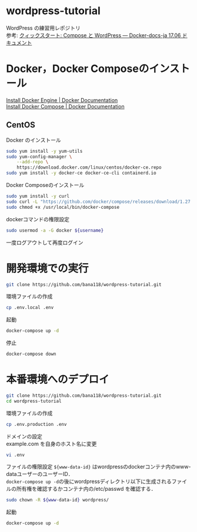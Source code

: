 # wordpress-tutorial
WordPress の練習用レポジトリ  
参考: [クィックスタート: Compose と WordPress — Docker\-docs\-ja 17\.06 ドキュメント](https://docs.docker.jp/compose/wordpress.html)

# Docker，Docker Composeのインストール
[Install Docker Engine \| Docker Documentation](https://docs.docker.com/engine/install/)  
[Install Docker Compose \| Docker Documentation](https://docs.docker.com/compose/install/)
## CentOS
Docker のインストール
```bash
sudo yum install -y yum-utils
sudo yum-config-manager \
    --add-repo \
    https://download.docker.com/linux/centos/docker-ce.repo
sudo yum install -y docker-ce docker-ce-cli containerd.io
```

Docker Composeのインストール
```bash
sudo yum install -y curl
sudo curl -L "https://github.com/docker/compose/releases/download/1.27.4/docker-compose-$(uname -s)-$(uname -m)" -o /usr/local/bin/docker-compose
sudo chmod +x /usr/local/bin/docker-compose
```

dockerコマンドの権限設定
```bash
sudo usermod -a -G docker ${username}
```
一度ログアウトして再度ログイン

# 開発環境での実行
```bash
git clone https://github.com/bana118/wordpress-tutorial.git
```

環境ファイルの作成
```bash
cp .env.local .env
```

起動

```bash
docker-compose up -d
```

停止

```bash
docker-compose down
```

# 本番環境へのデプロイ
```bash
git clone https://github.com/bana118/wordpress-tutorial.git
cd wordpress-tutorial
```

環境ファイルの作成
```bash
cp .env.production .env
```

ドメインの設定  
example.com を自身のホスト名に変更
```bash
vi .env
```

ファイルの権限設定
`${www-data-id}` はwordpressのdockerコンテナ内のwww-dataユーザーのユーザーID．  
`docker-compose up -d`の後にwordpressディレクトリ以下に生成されるファイルの所有権を確認するかコンテナ内の/etc/passwd を確認する．
```bash
sudo chown -R ${www-data-id} wordpress/
```

起動

```bash
docker-compose up -d
```

